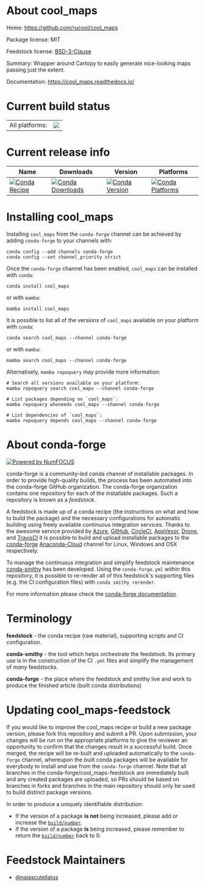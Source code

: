About cool_maps
===============

Home: https://github.com/rucool/cool_maps

Package license: MIT

Feedstock license: [BSD-3-Clause](https://github.com/conda-forge/cool_maps-feedstock/blob/main/LICENSE.txt)

Summary: Wrapper around Cartopy to easily generate nice-looking maps passing just the extent.

Documentation: https://cool_maps.readthedocs.io/

Current build status
====================


<table><tr><td>All platforms:</td>
    <td>
      <a href="https://dev.azure.com/conda-forge/feedstock-builds/_build/latest?definitionId=17433&branchName=main">
        <img src="https://dev.azure.com/conda-forge/feedstock-builds/_apis/build/status/cool_maps-feedstock?branchName=main">
      </a>
    </td>
  </tr>
</table>

Current release info
====================

| Name | Downloads | Version | Platforms |
| --- | --- | --- | --- |
| [![Conda Recipe](https://img.shields.io/badge/recipe-cool_maps-green.svg)](https://anaconda.org/conda-forge/cool_maps) | [![Conda Downloads](https://img.shields.io/conda/dn/conda-forge/cool_maps.svg)](https://anaconda.org/conda-forge/cool_maps) | [![Conda Version](https://img.shields.io/conda/vn/conda-forge/cool_maps.svg)](https://anaconda.org/conda-forge/cool_maps) | [![Conda Platforms](https://img.shields.io/conda/pn/conda-forge/cool_maps.svg)](https://anaconda.org/conda-forge/cool_maps) |

Installing cool_maps
====================

Installing `cool_maps` from the `conda-forge` channel can be achieved by adding `conda-forge` to your channels with:

```
conda config --add channels conda-forge
conda config --set channel_priority strict
```

Once the `conda-forge` channel has been enabled, `cool_maps` can be installed with `conda`:

```
conda install cool_maps
```

or with `mamba`:

```
mamba install cool_maps
```

It is possible to list all of the versions of `cool_maps` available on your platform with `conda`:

```
conda search cool_maps --channel conda-forge
```

or with `mamba`:

```
mamba search cool_maps --channel conda-forge
```

Alternatively, `mamba repoquery` may provide more information:

```
# Search all versions available on your platform:
mamba repoquery search cool_maps --channel conda-forge

# List packages depending on `cool_maps`:
mamba repoquery whoneeds cool_maps --channel conda-forge

# List dependencies of `cool_maps`:
mamba repoquery depends cool_maps --channel conda-forge
```


About conda-forge
=================

[![Powered by
NumFOCUS](https://img.shields.io/badge/powered%20by-NumFOCUS-orange.svg?style=flat&colorA=E1523D&colorB=007D8A)](https://numfocus.org)

conda-forge is a community-led conda channel of installable packages.
In order to provide high-quality builds, the process has been automated into the
conda-forge GitHub organization. The conda-forge organization contains one repository
for each of the installable packages. Such a repository is known as a *feedstock*.

A feedstock is made up of a conda recipe (the instructions on what and how to build
the package) and the necessary configurations for automatic building using freely
available continuous integration services. Thanks to the awesome service provided by
[Azure](https://azure.microsoft.com/en-us/services/devops/), [GitHub](https://github.com/),
[CircleCI](https://circleci.com/), [AppVeyor](https://www.appveyor.com/),
[Drone](https://cloud.drone.io/welcome), and [TravisCI](https://travis-ci.com/)
it is possible to build and upload installable packages to the
[conda-forge](https://anaconda.org/conda-forge) [Anaconda-Cloud](https://anaconda.org/)
channel for Linux, Windows and OSX respectively.

To manage the continuous integration and simplify feedstock maintenance
[conda-smithy](https://github.com/conda-forge/conda-smithy) has been developed.
Using the ``conda-forge.yml`` within this repository, it is possible to re-render all of
this feedstock's supporting files (e.g. the CI configuration files) with ``conda smithy rerender``.

For more information please check the [conda-forge documentation](https://conda-forge.org/docs/).

Terminology
===========

**feedstock** - the conda recipe (raw material), supporting scripts and CI configuration.

**conda-smithy** - the tool which helps orchestrate the feedstock.
                   Its primary use is in the construction of the CI ``.yml`` files
                   and simplify the management of *many* feedstocks.

**conda-forge** - the place where the feedstock and smithy live and work to
                  produce the finished article (built conda distributions)


Updating cool_maps-feedstock
============================

If you would like to improve the cool_maps recipe or build a new
package version, please fork this repository and submit a PR. Upon submission,
your changes will be run on the appropriate platforms to give the reviewer an
opportunity to confirm that the changes result in a successful build. Once
merged, the recipe will be re-built and uploaded automatically to the
`conda-forge` channel, whereupon the built conda packages will be available for
everybody to install and use from the `conda-forge` channel.
Note that all branches in the conda-forge/cool_maps-feedstock are
immediately built and any created packages are uploaded, so PRs should be based
on branches in forks and branches in the main repository should only be used to
build distinct package versions.

In order to produce a uniquely identifiable distribution:
 * If the version of a package **is not** being increased, please add or increase
   the [``build/number``](https://docs.conda.io/projects/conda-build/en/latest/resources/define-metadata.html#build-number-and-string).
 * If the version of a package **is** being increased, please remember to return
   the [``build/number``](https://docs.conda.io/projects/conda-build/en/latest/resources/define-metadata.html#build-number-and-string)
   back to 0.

Feedstock Maintainers
=====================

* [@najascutellatus](https://github.com/najascutellatus/)

